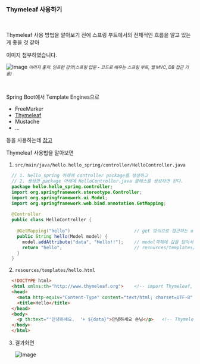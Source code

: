 ### Thymeleaf 사용하기

<br />

Thymeleaf 사용 방법을 알아보기 전에 스프링 부트에서의 전체적인 흐름을 알고 있는게 좋을 것 같아

이미지 첨부하였습니다.

![Image](https://github.com/user-attachments/assets/be94489c-80f4-43ba-a003-b5f486574293)
<small>_이미지 출처: 인프런 강의(스프링 입문 - 코드로 배우는 스프링 부트, 웹 MVC, DB 접근 기술)_</small>

<br />

Spring Boot에서 Template Engines으로
- FreeMarker
- [Thymeleaf](https://www.thymeleaf.org/)
- Mustache
- ...

등을 사용하는데 [참고](https://docs.spring.io/spring-boot/3.4-SNAPSHOT/reference/web/reactive.html#web.reactive.webflux.template-engines)

Thymeleaf 사용법을 알아보면

1. `src/main/java/hello.hello_spring/controller/HelloController.java`


``` java
  // 1. hello_spring 아래에 controller package를 생성하고
  // 2. 생성한 package 아래에 HelloController.java 클래스를 생성하면 된다.
  package hello.hello_spring.controller;
  import org.springframework.stereotype.Controller;
  import org.springframework.ui.Model;
  import org.springframework.web.bind.annotation.GetMapping;
  
  @Controller
  public class HelloController {
  
    @GetMapping("hello")                        // get 방식으로 접근하는 url 경로
    public String hello(Model model) {
      model.addAttribute("data", "Hello!!");    // model객체에 값을 담아서 hello.html의 ${data}값에 여기의 data 키의 값으로 바인딩 됨.
      return "hello";                           // resources/templates/hello.html 을 찾아서 반환해줌
    }
  }
```

2. `resources/templates/hello.html`

``` html
  <!DOCTYPE html>
  <html xmlns:th="http://www.thymeleaf.org">    <!-- import Thymeleaf, th로 타입리프 문법을 사용하겠다는 의미. -->
  <head>
    <meta http-equiv="Content-Type" content="text/html; charset=UTF-8" />
    <title>Hello</title>
  </head>
  <body>
    <p th:text="'안녕하세요.  '+ ${data}">안녕하세요 손님</p>   <!-- Thymeleaf 문법이 문자열을 사용하려면 '안녕하세요' 이런 식으로 사용하여야 함. -->
  </body>
  </html>
```

3. 결과화면

   ![Image](https://github.com/user-attachments/assets/c1e4fc82-6171-4fd2-a030-86389527d645)
